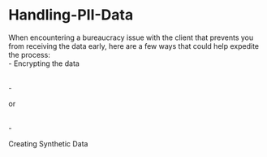 # Handling-PII-Data
When encountering a bureaucracy issue with the client that prevents you from receiving the data early, here are a few ways that could help expedite the process:
<br />-
Encrypting the data

<br />-

or

<br />-

Creating Synthetic Data
